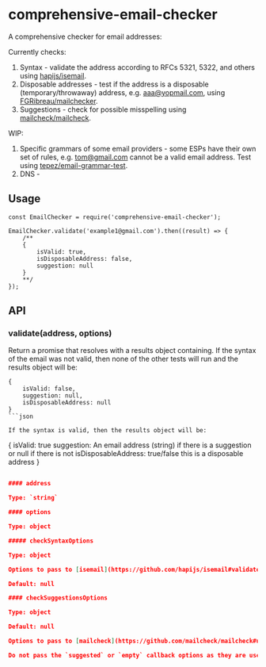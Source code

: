# comprehensive-email-checker
A comprehensive checker for email addresses:

Currently checks:

1. Syntax - validate the address according to RFCs 5321, 5322, and others using [hapijs/isemail](https://github.com/hapijs/isemail).
1. Disposable addresses - test if the address is a disposable (temporary/throwaway) address, e.g. aaa@yopmail.com, using [FGRibreau/mailchecker](https://github.com/FGRibreau/mailchecker).
1. Suggestions - check for possible misspelling using [mailcheck/mailcheck](https://github.com/mailcheck/mailcheck).

WIP:

1. Specific grammars of some email providers - some ESPs have their own set of rules, e.g. tom@gmail.com cannot be a valid email address. Test using [tepez/email-grammar-test](https://github.com/tepez/email-grammar-test).
1. DNS -

## Usage

    const EmailChecker = require('comprehensive-email-checker');

    EmailChecker.validate('example1@gmail.com').then((result) => {
        /**
        {
            isValid: true,
            isDisposableAddress: false,
            suggestion: null
        }
        **/
    });


## API

### validate(address, options)

Return a promise that resolves with a results object containing.
If the syntax of the email was not valid, then none of the other tests will run and the results object will be:

```
{
    isValid: false,
    suggestion: null,
    isDisposableAddress: null
}
```json

If the syntax is valid, then the results object will be:

```
{
    isValid: true
    suggestion: An email address (string) if there is a suggestion or null if there is not
    isDisposableAddress: true/false this is a disposable address
}
```json

#### address

Type: `string`

#### options

Type: object

##### checkSyntaxOptions

Type: object

Options to pass to [isemail](https://github.com/hapijs/isemail#validateemail-options-callback)

Default: null

#### checkSuggestionsOptions

Type: object

Default: null

Options to pass to [mailcheck](https://github.com/mailcheck/mailcheck#usage-without-jquery)

Do not pass the `suggested` or `empty` callback options as they are used internally.
